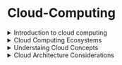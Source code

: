 # Cloud-Computing

<details>
<summary> Introduction to cloud computing </summary>

* The impact of cloud computing on businesses across industries cannot be overstated.
* It has revolutionized the way organizations operate, offering essential features like on-demand access to computing power and storage, virtually unlimited scalability, and flexible pricing models.
* As a result, startups have been able to disrupt established industry players, while established businesses have leveraged the cloud to enhance their capabilities and rapidly transform their processes.
* Initially, the adoption of cloud technologies focused primarily on cost reduction and shifting technology expenditures from capital to operational expenses.
* Cloud vendors prioritized lowering costs for standard computing and storage resources.
* While cost reduction remains a significant factor in cloud adoption, companies now recognize the potential of cloud services to drive business transformation.
* As a result, most organizations have embraced a pragmatic hybrid cloud strategy, utilizing a combination of public and private cloud services based on their specific business needs.
* They retain critical applications within their data centers while leveraging innovative SoThe cloud market has evolved to cater to diverse customer requirements.
* Cloud providers now specialize in specific areas to deliver unique value to customers.ftware as a Service (SaaS) applications and cloud infrastructure services.
* The cloud market has evolved to cater to diverse customer requirements. Cloud providers now specialize in specific areas to deliver unique value to customers.
* Some focus on offering machine learning services, while others specialize in governance cloud services.
* Additionally, a range of cloud storage services is available from various vendors.

# Five characteristics defined by the National Institute of Standards and Technology
# ON-Demand Self-Service

* Consumers can provision resources as needed and automatically. Cloud services consumers can provision services on an as-needed basis, without the need to work with the CSP (Cloud service provider) directly.
* These resources might include additional compute power, additional storage, new websites, or even database services.
* The consumer can expand (or reduce) these services without the need for human assistance from the CSP.

# Broad Network Access

* Services are available across the network from commonly available clients.
* Client devices and traditional server deployments are able to access cloud-based resources across the network.
* The network might include the local on-premises network or the Internet, or both. Cloud resources have the potential to be globally accessible.

# Resource Pooling

* The cloud service provider (CSP) pools resources in a multitenant model and adjusts resource allocation on an on-demand basis, and the specific distribution of hardware resources is abstracted from the consumer.
* CSPs pool network, storage, and compute capabilities and then dynamically and automatically allocate those resources to consumers on an on-demand basis.
* The consumers do not know (or care) where the resources might physically be located.
* The next time those services are used by the consumer, the resource locations might have changed.
* The CSP manages the resources and maximizes their use.

# Rapid Elasticity

* Resources are provisioned and released to adjust for changes in demand and consumption.
* This process may be automatic or manual.
* Server resources in a traditional model are purchased as a capital expenditure, and whether or not those resources are efficiently utilized, their cost and capabilities are fixed.
* In some business models, resource needs change throughout the year.
* For example, retail demand is significantly higher during some parts of the year than others.
* With cloud-based computing, resources are dynamically allocated, making for far more efficient utilization of those resources.
* Servers that might have been underutilized for most of the year no longer need to be purchased and maintained.

# Measured Service

* Metering of resources is monitored, controlled, and billable. CSPs meter the utilization of their resources.
* This metering permits more efficient and dynamic resource allocation.
* It also permits the CSPs to bill consumers accurately for exactly the quantity of resources consumed.
  
</details>

<details>
<summary> Cloud Computing Ecosystems </summary>

# This ecosystem consists of three categories of players:

# Consumers of Services

* Microsoft OneDrive: OneDrive is a file hosting and synchronization service offered by Microsoft.
* It enables users to store and share files and access them from any device, including PCs, Macs, and mobile devices.
* Google Drive: Google Drive is a cloud storage and file backup service provided by Google.
* It offers free storage space for personal use and allows users to store files, collaborate on documents, and share files with others.
* iCloud: iCloud is a cloud storage and synchronization service provided by Apple.
* It allows users to store their photos, videos, documents, and other files and access them across Apple devices.
* Microsoft OneDrive: OneDrive is a file hosting and synchronization service offered by Microsoft.
* It enables users to store and share files and access them from any device, including PCs, Macs, and mobile devices.

# Provider of Services

* Amazon Web Services (AWS): AWS is a comprehensive cloud computing platform provided by Amazon.
* It offers a wide array of services, including computing power, storage, databases, networking, analytics, machine learning, and more.
* Google Cloud Platform (GCP): GCP is a suite of cloud computing services offered by Google.
* Microsoft Azure: Azure is a cloud computing platform offered by Microsoft.
* It provides a range of services for building, deploying, and managing applications and services through Microsoft-managed data centers.
* Google Cloud Platform (GCP): GCP is a suite of cloud computing services offered by Google.
* It provides infrastructure, storage, AI, machine learning, data analytics, and other services to help businesses scale and innovate.
* IBM Cloud: IBM Cloud is a collection of cloud computing services provided by IBM.
* It offers infrastructure, platform, and software as a service (IaaS, PaaS, and SaaS) solutions, along with tools for data analytics, AI, and blockchain.
* Oracle Cloud Infrastructure: Oracle Cloud Infrastructure is an IaaS platform offered by Oracle.
* It provides a broad range of cloud services, including compute, storage, networking, database, and applications, with a focus on enterprise workloads.
* Alibaba Cloud: Alibaba Cloud is the cloud computing arm of Alibaba Group, a Chinese multinational conglomerate.
* It offers a wide range of cloud services, including computing, storage, networking, database, AI, and security, with a strong presence in the Asia-Pacific region.

# Designer of Services

* Accenture: Accenture is a global professional services company that offers cloud consulting and implementation services.
* They help businesses design and deploy cloud solutions, leveraging their expertise in cloud architecture, migration, and management.
* Deloitte: Deloitte is a multinational professional services firm that provides cloud technology consulting and implementation services.
* They assist organizations in developing cloud strategies, designing architectures, and implementing cloud solutions across various industries.
* Capgemini: Capgemini is a global consulting and technology services company that offers cloud transformation services.
* They help businesses design and implement cloud architectures, optimize cloud environments, and enable digital transformation through cloud technologies.
* IBM: IBM is a leading technology company that provides cloud consulting and design services.
* They assist organizations in designing hybrid cloud architectures, implementing cloud-based applications, and leveraging emerging technologies like AI and blockchain.
* PricewaterhouseCoopers (PwC): PwC is a multinational professional services firm that offers cloud technology consulting services.
* They help businesses design and implement cloud strategies, optimize cloud operations, and ensure compliance and security in cloud environments.
* Cognizant: Cognizant is an IT services and consulting company that provides cloud technology services.
* They help organizations design and implement cloud-based solutions, migrate applications to the cloud, and optimize cloud infrastructure.
* Wipro: Wipro is a global IT consulting and services company that offers cloud consulting and implementation services.
* They assist businesses in designing cloud strategies, developing cloud-native applications, and ensuring seamless cloud integration.
* Tata Consultancy Services (TCS): TCS is an IT services and consulting company that provides cloud technology solutions.
* They assist organizations in cloud strategy development, cloud architecture design, and implementing cloud-based applications and services.
* They help businesses design and implement cloud solutions, migrate applications to the cloud, and optimize cloud infrastructure for improved performance.
* DXC Technology: DXC Technology is an IT services company that provides cloud consulting and implementation services.
* They assist organizations in designing cloud architectures, migrating applications to the cloud, and managing cloud environments.

</details>

<details>
<summary> Understaing Cloud Concepts </summary>

# Cloud computing

* Is a method of providing shared computing resources, including applications, computing, storage, networking, development, and deployment platforms as well as business processes.
* Cloud computing makes computing resources easier to use by providing standardization and automation.

# Standardization

* Is the implementation of services using a consistent approach supported by a set of consistent interfaces.
* Likewise, the cloud generally requires that processes be implemented through the use of automation.

# Automation

* Is a process that’s triggered based on business rules, resource availability, and security demands.
*  Automation is required to support a self-service provisioning model. To promote efficiency, automation can ensure that after a provisioned service is no longer needed, it is returned to the resource pool.
* This type of rules-based automation can help with capacity planning and overall workload management. 

# Cloud Components and Clients

1. CSP data center - Hosts cloud services
2. Client - Means of access to cloud services for consumer.
3. Network - Path between cloud services and client devices

* Leading cloud service providers (CSPs), like Microsoft and Amazon, operate a vast network of data centers worldwide.
* These data centers are designed with redundancy, ensuring reliable power supply, internet connectivity, and physical security.
*  It is within these data centers that cloud services are hosted, providing a range of functionalities.
*  Cloud services cater to a wide range of consumers, encompassing individuals and businesses alike, on various platforms.
* These services can include storage, email, e-commerce, office suites, and development environments, among others.
* Users can access these services from a multitude of devices, such as phones, tablets, traditional computers, Internet of Things (IoT) devices, and servers.
* The devices connecting to the cloud can be anything equipped with a network connection.
* The primary operating systems used on these client devices include Microsoft Windows, Apple macOS, Linux, iOS, and Android.

* The cloud service infrastructure can be managed internally by a single organization for its own use or managed by a CSP that provides services to many organizations.
* These two models can be combined into a hybrid solution. 



* Public cloud:  A CSP owns the cloud deployment and allocates its resources to external, unaffiliated customers. Those customers share the public cloud’s resources without knowing precisely where their data is in relation to that of any other organization.
*  Private cloud:  Services are provided to only a single organization.
* Hybrid cloud:  There is a combination of two or more private, public, or community deployments.

# The Public Cloud

* The public cloud is a set of hardware, networking, storage, services, applications, and interfaces owned and operated by a third party for use by other companies or individuals.
* CSPs offer public cloud services to virtually any customer. Customers use a subscription model to pay for access.
* These commercial providers or CSPs create a highly scalable data center that hides the details of the underlying infrastructure from the consumer, no customer has any real understanding of precisely where their resources or data may be at a given moment.
* In the background, the CSP dynamically reallocates resources throughout the data center to support the current demand.
* Public clouds are viable because they offer many options for computing, storage, and a rich set of other services.
* With many resources always available, public cloud consumers can quickly select, optimize, and use those resources that match the needs of the applications they will run in the public cloud.
* Most public cloud providers offer a wide variety of APIs and services, such as security, and specialized infrastructure to support specific workloads like Graphic Processor Units (GPUs) for data science, application development pipelines, and other technologies to support customer needs.
* All of these cloud services are available in an on-demand manner.
* Public cloud vendors are increasingly offering dedicated, non-multi-tenancy instances within their data center.

# The Private Cloud

* A private cloud is a set of hardware, networking, storage, services, applications, and interfaces owned and operated by an organization for the use of its employees, partners, or customers.
* A private cloud can be created and managed by a third party for the exclusive use of one enterprise.
* The organization retains complete control of the cloud deployment but can leverage the advantages of cloud technologies.
* This is especially viable for very large enterprises. The private cloud is a highly controlled environment not open for public consumption.
* Thus, a private cloud sits behind a firewall. The private cloud is highly automated with a focus on governance, security, and compliance.

* Increasingly, public cloud vendors are packaging their cloud services into appliances that can be installed within a customer’s on-premises data center behind the firewall.
* The appliance typically contains access to all of the cloud services that the cloud vendor offers on the public cloud.
* The consumption models for these appliance based on premises public clouds can vary — the vendor may manage and own the appliance and bill the client in the same way that they bill public cloud use, or the customer may own and maintain the appliance.
* This model of public cloud capabilities behind the firewall is quickly gaining traction.

  
</details>

<details>
<summary> Cloud Architecture Considerations </summary>

# Type of Constituents

* Cloud consumers:  The individuals and groups within your business unit that use different types of cloud services to get a task accomplished. A cloud consumer could be a developer using computing services from a public cloud.
* Direct customers:  Users who often take advantage of services that your business has created within a cloud environment. End users of your service have no idea that you are using a public or private cloud. As far as the users are concerned, they are interacting directly with your services and value.
* Cloud service provider:  Commercial vendors or companies that create their own capabilities. Commercial vendors sell their services to cloud consumers. In contrast, a company might decide to become an internal cloud service provider to its own employees, partners, and customers — either as an internal service or as a profit center. These providers also create applications or services for these environments.

* In contrast, if your organization is a cloud service provider, you will spend a lot more time architecting the elements.
* You also need to understand how to build applications and business services that are optimized for this environment.
* These service creators need to be concerned with consistency of the services that they are building so that they can support their customers — both short term and for the long run.

# Planning for Deployment

* The hybrid cloud is not a single architectural model; rather, it is a combination of a lot of different services that are located on different platforms.
* Therefore, there is no simple way to define a hybrid architecture. Instead, from an architectural perspective, it is important to look at the relationship among the services that are used togethe










  
</details>
